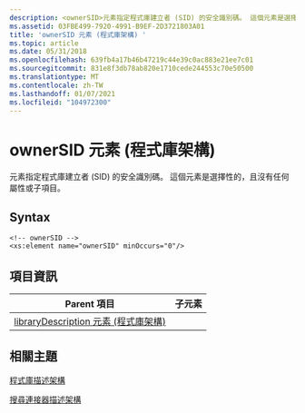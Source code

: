 ```yaml
---
description: <ownerSID>元素指定程式庫建立者 (SID) 的安全識別碼。 這個元素是選擇性的，且沒有任何屬性或子項目。
ms.assetid: 03FBE499-7920-4991-B9EF-2D3721803A01
title: 'ownerSID 元素 (程式庫架構) '
ms.topic: article
ms.date: 05/31/2018
ms.openlocfilehash: 639fb4a17b46b47219c44e39c0ac883e21ee7c01
ms.sourcegitcommit: 831e8f3db78ab820e1710cede244553c70e50500
ms.translationtype: MT
ms.contentlocale: zh-TW
ms.lasthandoff: 01/07/2021
ms.locfileid: "104972300"
---
```

# <a name="ownersid-element-library-schema"></a>ownerSID 元素 (程式庫架構) 

<ownerSID>元素指定程式庫建立者 (SID) 的安全識別碼。 這個元素是選擇性的，且沒有任何屬性或子項目。

## <a name="syntax"></a>Syntax

``` syntax
<!-- ownerSID -->
<xs:element name="ownerSID" minOccurs="0"/>
```

## <a name="element-information"></a>項目資訊



| Parent 項目                                                               | 子元素 |
|------------------------------------------------------------------------------|----------------|
| [libraryDescription 元素 (程式庫架構) ](schema-librarydescription.md) |                |



 

## <a name="related-topics"></a>相關主題

<dl> <dt>

[程式庫描述架構](library-schema-entry.md)
</dt> <dt>

[搜尋連接器描述架構](../search/search-sconn-desc-schema-entry.md)
</dt> </dl>

 

 
